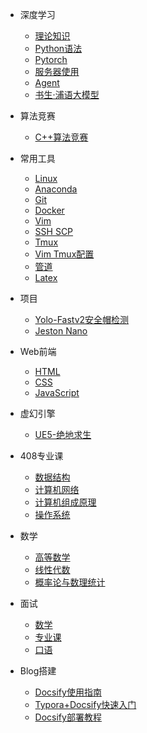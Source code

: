 * 深度学习
  * [理论知识](/ProjectDocs/DeepLearning/理论知识/理论知识.md)
  * [Python语法](/ProjectDocs/DeepLearning/Python/Python语法.md)
  * [Pytorch](/ProjectDocs/DeepLearning/Pytorch/Pytorch.md)
  * [服务器使用](/ProjectDocs/DeepLearning/服务器/服务器使用.md)
  * [Agent](/ProjectDocs/DeepLearning/大模型/Agent.md)
  * [书生·浦语大模型](/ProjectDocs/DeepLearning/大模型/书生浦语大模型/书生·浦语大模型.md)

* 算法竞赛
  * [C++算法竞赛](/ProjectDocs/Algorithm/CPP_Algorithm.md)

* 常用工具
  * [Linux](/ProjectDocs/Tools/Linux.md)
  * [Anaconda](/ProjectDocs/Tools/Anaconda.md)
  * [Git](/ProjectDocs/Tools/Git.md)
  * [Docker](/ProjectDocs/Tools/Docker.md)
  * [Vim](/ProjectDocs/Tools/Vim.md)
  * [SSH SCP](/ProjectDocs/Tools/SSH%20SCP.md)
  * [Tmux](/ProjectDocs/Tools/Tmux.md)
  * [Vim Tmux配置](/ProjectDocs/Tools/Vim%20Tmux配置.md)
  * [管道](/ProjectDocs/Tools/管道.md)
  * [Latex](/ProjectDocs/Tools/Latex.md)

* 项目
  * [Yolo-Fastv2安全帽检测](/ProjectDocs/DeepLearning/项目/Yolo-Fastv2-安全帽检测/Yolo-Fastv2-安全帽检测.md)
  * [Jeston Nano](/ProjectDocs/DeepLearning/项目/JestonNanoKit/JestonNanoKit.md)

* Web前端
  * [HTML](/ProjectDocs/Web/HTML.md)
  * [CSS](/ProjectDocs/Web/CSS.md)
  * [JavaScript](/ProjectDocs/Web/JavaScript.md)

* 虚幻引擎
  * [UE5-绝地求生](/ProjectDocs/UE5/PUBG_UE5_蓝图开发日记/PUBG_UE5.md)

* 408专业课
  * [数据结构](/ProjectDocs/408/数据结构.md)
  * [计算机网络](/ProjectDocs/408/计算机网络.md)
  * [计算机组成原理](/ProjectDocs/408/计算机组成原理.md)
  * [操作系统](/ProjectDocs/408/操作系统.md)

* 数学
  * [高等数学](/ProjectDocs/数学/高等数学.md)
  * [线性代数](/ProjectDocs/数学/线性代数.md)
  * [概率论与数理统计](/ProjectDocs/数学/概率论与数理统计.md)

* 面试
  * [数学](/ProjectDocs/面试/数学/数学.md)
  * [专业课](/ProjectDocs/面试/专业课/专业课.md)
  * [口语](/ProjectDocs/面试/英语/口语常见问题.md)
  
* Blog搭建
  * [Docsify使用指南](/ProjectDocs/Blog搭建/Docsify使用指南.md)
  * [Typora+Docsify快速入门](/ProjectDocs/Blog搭建/Typora+Docsify快速入门.md)
  * [Docsify部署教程](/ProjectDocs/Blog搭建/Docsify部署教程.md)

